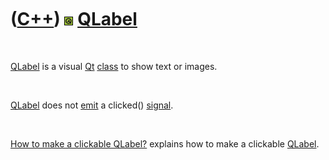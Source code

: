 
 

 

 

 

 

([C++](Cpp.md)) ![Qt](PicQt.png) [QLabel](CppQLabel.md)
=========================================================

 

[QLabel](CppQLabel.md) is a visual [Qt](CppQt.md)
[class](CppClass.md) to show text or images.

 

[QLabel](CppQLabel.md) does not [emit](CppEmit.md) a clicked()
[signal](CppSignal.md).

 

[How to make a clickable QLabel?](CppQtClickableLabel.md) explains how
to make a clickable [QLabel](CppQLabel.md).

 

 

 

 

 

 

